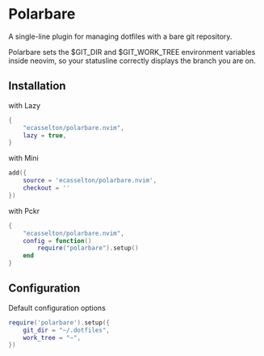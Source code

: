 # Polarbare
A single-line plugin for managing dotfiles with a bare git repository.

Polarbare sets the $GIT_DIR and $GIT_WORK_TREE environment variables inside neovim,
so your statusline correctly displays the branch you are on.

## Installation
with Lazy
```lua
{
    "ecasselton/polarbare.nvim", 
	lazy = true,
}
```

with Mini
```lua
add({
    source = 'ecasselton/polarbare.nvim',
    checkout = ''
})
```

with Pckr
```lua
{
    "ecasselton/polarbare.nvim", 
    config = function()
        require("polarbare").setup()
    end
}
```

## Configuration
Default configuration options
```lua
require('polarbare').setup({
    git_dir = "~/.dotfiles",
    work_tree = "~",
})
```
